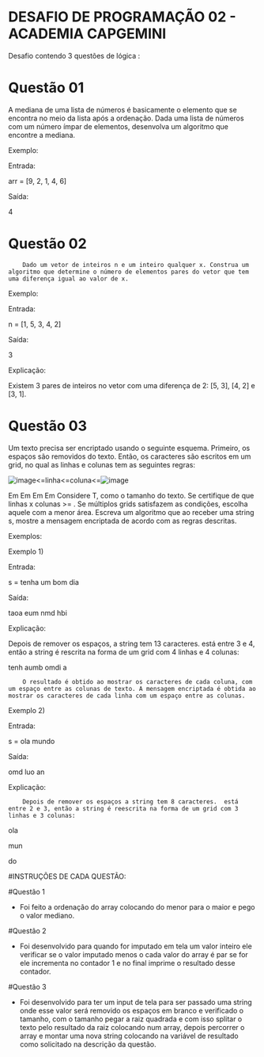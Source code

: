 #  DESAFIO DE PROGRAMAÇÃO 02 - ACADEMIA CAPGEMINI

Desafio contendo 3 questões de lógica :

# Questão 01

A mediana de uma lista de números é basicamente o elemento que se encontra no meio da lista após a ordenação. Dada uma lista de números com um número ímpar de elementos, desenvolva um algoritmo que encontre a mediana.

Exemplo:

Entrada:

arr = [9, 2, 1, 4, 6]


Saída:

4


# Questão 02

        Dado um vetor de inteiros n e um inteiro qualquer x. Construa um algoritmo que determine o número de elementos pares do vetor que tem uma diferença igual ao valor de x.

Exemplo:

Entrada:

n = [1, 5, 3, 4, 2]


Saída:

3


Explicação:

Existem 3 pares de inteiros no vetor com uma diferença de 2: [5, 3], [4, 2] e [3, 1].


# Questão 03

Um texto precisa ser encriptado usando o seguinte esquema. Primeiro, os espaços são removidos do texto. Então, os caracteres são escritos em um grid, no qual as linhas e colunas tem as seguintes regras:

![image](https://user-images.githubusercontent.com/100974695/156948979-fb6374f7-45e3-4023-a729-791381b23ac1.png)<=linha<=coluna<=![image](https://user-images.githubusercontent.com/100974695/156949002-cd850d47-d617-48d5-a2bb-3b51897fe58e.png)

Em
Em
Em
Em
Considere T, como o tamanho do texto.
Se certifique de que linhas x colunas >= .
Se múltiplos grids satisfazem as condições, escolha aquele com a menor área.
Escreva um algoritmo que ao receber uma string s, mostre a mensagem encriptada de acordo com as regras descritas.

Exemplos:


Exemplo 1)

Entrada:

s = tenha um bom dia


Saída:

taoa eum nmd hbi


Explicação:

Depois de remover os espaços, a string tem 13 caracteres.  está entre 3 e 4, então a string é rescrita na forma de um grid com 4 linhas e 4 colunas:

tenh
aumb
omdi
a

        O resultado é obtido ao mostrar os caracteres de cada coluna, com um espaço entre as colunas de texto. A mensagem encriptada é obtida ao mostrar os caracteres de cada linha com um espaço entre as colunas.


Exemplo 2)

Entrada:

s = ola mundo


Saída:

omd luo an


Explicação:

        Depois de remover os espaços a string tem 8 caracteres.  está entre 2 e 3, então a string é reescrita na forma de um grid com 3 linhas e 3 colunas:

ola

mun

do

#INSTRUÇÕES DE CADA QUESTÃO:

#Questão 1

- Foi feito a ordenação do array colocando do menor para o maior e pego o valor mediano.

#Questão 2 
- Foi desenvolvido para quando for imputado em tela um valor inteiro ele verificar se o valor imputado menos o cada valor do array é par se for ele incrementa no contador 1 e no final imprime o resultado desse contador.

#Questão 3
- Foi desenvolvido para ter um input de tela para ser passado uma string onde esse valor será removido os espaços em branco e verificado o tamanho, com o tamanho pegar a raiz quadrada e com isso splitar o texto pelo resultado da raiz colocando num array, depois percorrer o array e montar uma nova string colocando na variável de resultado como solicitado na descrição da questão.
